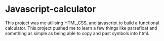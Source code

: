 # Javascript-calculator
This project was me utilising HTML,CSS, and javascript to build a functional calculator. This project pushed me to learn a few things like parsefloat and something as simple as being able to copy and past symbols into html. 
